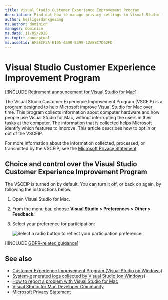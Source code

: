 ```yaml
---
title: Visual Studio Customer Experience Improvement Program
description: Find out how to manage privacy settings in Visual Studio for Mac.
author: heiligerdankgesang 
ms.author: dominicn
manager: dominicn
ms.date: 11/05/2020
ms.topic: conceptual
ms.assetid: 6F2ECF5A-E195-4890-8399-12A88C7D62FD
---
```

# Visual Studio Customer Experience Improvement Program

 [!INCLUDE [Retirement announcement for Visual Studio for Mac](includes/vsmac-retirement.md)]

The Visual Studio Customer Experience Improvement Program (VSCEIP) is a program designed to help Microsoft improve Visual Studio for Mac over time. This program collects information about computer hardware and how people use Visual Studio for Mac, without interrupting the users in their tasks at the computer. The information that is collected helps Microsoft identify which features to improve. This article describes how to opt in or out of the VSCEIP.

For more information about the information collected, processed, or transmitted by the VSCEIP, see the [Microsoft Privacy Statement](https://privacy.microsoft.com/privacystatement).

## Choice and control over the Visual Studio Customer Experience Improvement Program

The VSCEIP is turned on by default. You can turn it off, or back on again, by following the instructions below.

1. Open Visual Studio for Mac.

1. From the menu bar, choose **Visual Studio > Preferences > Other > Feedback**.

1. Select your preference for participation:

    ![Select a radio button to reflect your participation preference](media/visual-studio-experience-improvement-program-image1.png)

[!INCLUDE [GDPR-related guidance](./includes/gdpr-hybrid-note.md)]

## See also

* [Customer Experience Improvement Program (Visual Studio on Windows)](/visualstudio/ide/visual-studio-experience-improvement-program)
* [System-generated logs collected by Visual Studio (on Windows)](/visualstudio/ide/diagnostic-data-collection)
* [How to report a problem with Visual Studio for Mac](report-a-problem.md)
* [Visual Studio for Mac Developer Community](https://aka.ms/feedback/vsm-home)
* [Microsoft Privacy Statement](https://privacy.microsoft.com/privacystatement)
